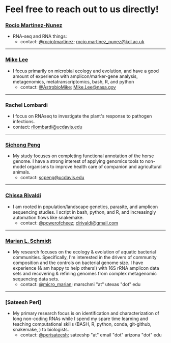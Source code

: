# Feel free to reach out to us directly!

### [Rocio Martinez-Nunez](https://twitter.com/rociotmartinez)
- RNA-seq and RNA things:
  - contact: [@rociotmartinez](https://twitter.com/rociotmartinez); rocio.martinez_nunez@kcl.ac.uk  

---

### [Mike Lee](astrobiomike.github.io)  
- I focus primarily on microbial ecology and evolution, and have a good amount of experience with amplicon/marker-gene analysis, metagenomics, metatranscriptomics, bash, R, and python
  - contact: [@AstrobioMike](https://twitter.com/AstrobioMike); Mike.Lee@nasa.gov

---

### Rachel Lombardi
-  I focus on RNAseq to investigate the plant's response to pathogen infections.
  - contact: rllombardi@ucdavis.edu

---

### [Sichong Peng](http://sichong.site/)
- My study focuses on completing functional annotation of the horse genome. I have a strong interest of applying genomics tools to non-model organisms to improve health care of companion and agricultural animals.
  - contact: scpeng@ucdavis.edu

---

### [Chissa Rivaldi](https://twitter.com/powerofcheez)
- I am rooted in population/landscape genetics, parasite, and amplicon sequencing studies. I script in bash, python, and R, and increasingly automation flows like snakemake. 
  - contact: [@powerofcheez](https://twitter.com/powerofcheez); clrivaldi@gmail.com 

---

### [Marian L. Schmidt](https://marschmi.github.io/marschmi.github.io/)  
- My research focuses on the ecology & evolution of aquatic bacterial communities. Specifically, I'm interested in the drivers of community composition and the controls on bacterial genome size. I have experience (& am happy to help others!) with 16S rRNA amplicon data sets and recovering & refining genomes from complex metagenomic sequencing data sets. 
  - contact: [@micro_marian](https://twitter.com/micro_marian); marschmi "at" utexas "dot" edu
---
### [Sateesh Peri]
- My primary research focus is on identification and characterization of long non-coding RNAs while I spend my spare time learning and teaching computational skills (BASH, R, python, conda, git-github, snakemake, ) to biologists.
  - contact: [@perisateesh](https://twitter.com/perisateesh); sateeshp "at" email "dot" arizona "dot" edu
